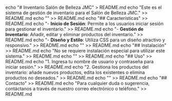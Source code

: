 echo "# Inventario Salón de Belleza JMC" > README.md
echo "Este es el sistema de gestión de inventario para el Salón de Belleza JMC." >> README.md
echo "" >> README.md
echo "## Características" >> README.md
echo "- **Inicio de Sesión**: Permite a los usuarios iniciar sesión para gestionar el inventario." >> README.md
echo "- **Gestión de Inventario**: Añadir, editar y eliminar productos del inventario." >> README.md
echo "- **Diseño y Estilo**: Utiliza CSS para un diseño atractivo y responsivo." >> README.md
echo "" >> README.md
echo "## Instalación" >> README.md
echo "No se requiere instalación especial para utilizar este sistema." >> README.md
echo "" >> README.md
echo "## Uso" >> README.md
echo "1. Ingresa tu nombre de usuario y contraseña para iniciar sesión." >> README.md
echo "2. Gestiona los productos del inventario: añade nuevos productos, edita los existentes o elimina productos no deseados." >> README.md
echo "" >> README.md
echo "## Contacto" >> README.md
echo "Para cualquier duda o sugerencia, contáctanos a través de nuestro correo electrónico o teléfono." >> README.md